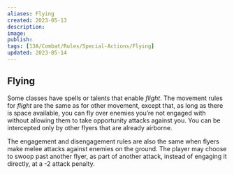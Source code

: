 ```yaml
---
aliases: Flying
created: 2023-05-13
description: 
image: 
publish: 
tags: [13A/Combat/Rules/Special-Actions/Flying]
updated: 2023-05-14
---
```


## Flying

Some classes have spells or talents that enable *flight*. The movement rules for *flight* are the same as for other movement, except that, as long as there is space available, you can fly over enemies you’re not engaged with without allowing them to take opportunity attacks against you. You can be intercepted only by other flyers that are already airborne.

The engagement and disengagement rules are also the same when flyers make melee attacks against enemies on the ground. The player may choose to swoop past another flyer, as part of another attack, instead of engaging it directly, at a -2 attack penalty.